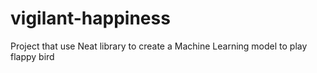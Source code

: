 # vigilant-happiness
Project that use Neat library to create a Machine Learning model to play flappy bird
